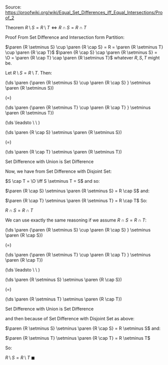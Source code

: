 # 

Source: https://proofwiki.org/wiki/Equal_Set_Differences_iff_Equal_Intersections/Proof_2

Theorem
$R \setminus S = R \setminus T \iff R \cap S = R \cap T$


Proof
From Set Difference and Intersection form Partition:

$\paren {R \setminus S} \cup \paren {R \cap S} = R = \paren {R \setminus T} \cup \paren {R \cap T}$
$\paren {R \cap S} \cap \paren {R \setminus S} = \O = \paren {R \cap T} \cap \paren {R \setminus T}$
whatever $R, S, T$ might be.

Let $R \setminus S = R \setminus T$.
Then:














\(\ds \paren {\paren {R \setminus S} \cup \paren {R \cap S} } \setminus \paren {R \setminus S}\)

\(=\)







\(\ds \paren {\paren {R \setminus T} \cup \paren {R \cap T} } \setminus \paren {R \setminus T}\)














\(\ds \leadsto \ \ \)





\(\ds \paren {R \cap S} \setminus \paren {R \setminus S}\)

\(=\)







\(\ds \paren {R \cap T} \setminus \paren {R \setminus T}\)





Set Difference with Union is Set Difference




Now, we have from Set Difference with Disjoint Set:

$S \cap T = \O \iff S \setminus T = S$
and so:

$\paren {R \cap S} \setminus \paren {R \setminus S} = R \cap S$
and:

$\paren {R \cap T} \setminus \paren {R \setminus T} = R \cap T$
So:

$R \cap S = R \cap T$

We can use exactly the same reasoning if we assume $R \cap S = R \cap T$:














\(\ds \paren {\paren {R \setminus S} \cup \paren {R \cap S} } \setminus \paren {R \cap S}\)

\(=\)







\(\ds \paren {\paren {R \setminus T} \cup \paren {R \cap T} } \setminus \paren {R \cap T}\)














\(\ds \leadsto \ \ \)





\(\ds \paren {R \setminus S} \setminus \paren {R \cap S}\)

\(=\)







\(\ds \paren {R \setminus T} \setminus \paren {R \cap T}\)





Set Difference with Union is Set Difference



and then because of Set Difference with Disjoint Set as above:

$\paren {R \setminus S} \setminus \paren {R \cap S} = R \setminus S$
and:

$\paren {R \setminus T} \setminus \paren {R \cap T} = R \setminus T$

So:

$R \setminus S = R \setminus T$
$\blacksquare$





